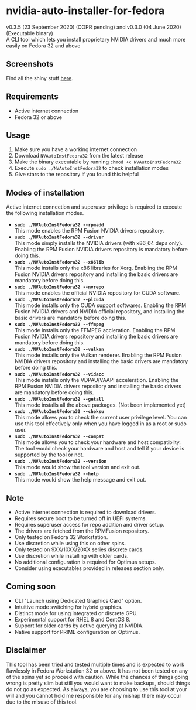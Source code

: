 # nvidia-auto-installer-for-fedora
v0.3.5 (23 September 2020) (COPR pending) and v0.3.0 (04 June 2020) (Executable binary)  
A CLI tool which lets you install proprietary NVIDIA drivers and much more easily on Fedora 32 and above

## Screenshots
Find all the shiny stuff [here](SCREENSHOTS.md).

## Requirements
* Active internet connection
* Fedora 32 or above

## Usage
1. Make sure you have a working internet connection
2. Download `NVAutoInstFedora32` from the latest release
3. Make the binary executable by running `chmod +x NVAutoInstFedora32`
3. Execute `sudo ./NVAutoInstFedora32` to check installation modes
4. Give stars to the repository if you found this helpful

## Modes of installation
Active internet connection and superuser privilege is required to execute the following installation modes.
- **`sudo ./NVAutoInstFedora32 --rpmadd`**  
This mode enables the RPM Fusion NVIDIA drivers repository.
- **`sudo ./NVAutoInstFedora32 --driver`**  
This mode simply installs the NVIDIA drivers (with x86_64 deps only). Enabling the RPM Fusion NVIDIA drivers repository is mandatory before doing this.
- **`sudo ./NVAutoInstFedora32 --x86lib`**  
This mode installs only the x86 libraries for Xorg. Enabling the RPM Fusion NVIDIA drivers repository and installing the basic drivers are mandatory before doing this.
- **`sudo ./NVAutoInstFedora32 --nvrepo`**  
This mode enables the official NVIDIA repository for CUDA software.
- **`sudo ./NVAutoInstFedora32 --plcuda`**  
This mode installs only the CUDA support softwares. Enabling the RPM Fusion NVIDIA drivers and NVIDIA official repository, and installing the basic drivers are mandatory before doing this.
- **`sudo ./NVAutoInstFedora32 --ffmpeg`**  
This mode installs only the FFMPEG accleration. Enabling the RPM Fusion NVIDIA drivers repository and installing the basic drivers are mandatory before doing this.
- **`sudo ./NVAutoInstFedora32 --vulkan`**  
This mode installs only the Vulkan renderer. Enabling the RPM Fusion NVIDIA drivers repository and installing the basic drivers are mandatory before doing this.
- **`sudo ./NVAutoInstFedora32 --vidacc`**  
This mode installs only the VDPAU/VAAPI acceleration. Enabling the RPM Fusion NVIDIA drivers repository and installing the basic drivers are mandatory before doing this.
- **`sudo ./NVAutoInstFedora32 --getall`**  
This mode installs all the above packages. (Not been implemented yet)
- **`sudo ./NVAutoInstFedora32 --cheksu`**  
This mode allows you to check the current user privilege level. You can use this tool effectively only when you have logged in as a root or sudo user.
- **`sudo ./NVAutoInstFedora32 --compat`**  
This mode allows you to check your hardware and host compatiblity. The tool would check your hardware and host and tell if your device is supported by the tool or not.
- **`sudo ./NVAutoInstFedora32 --version`**  
This mode would show the tool version and exit out.
- **`sudo ./NVAutoInstFedora32 --help`**  
This mode would show the help message and exit out.

## Note
* Active internet connection is required to download drivers.
* Requires secure boot to be turned off in UEFI systems.
* Requires superuser access for repo addition and driver setup.
* The drivers are fetched from the RPMFusion repository.
* Only tested on Fedora 32 Workstation.
* Use discretion while using this on other spins.
* Only tested on 9XX/10XX/20XX series discrete cards.
* Use discretion while installing with older cards.
* No additional configuration is required for Optimus setups.
* Consider using executables provided in releases section only.

## Coming soon
* CLI "Launch using Dedicated Graphics Card" option.
* Intuitive mode switching for hybrid graphics.
* Distinct mode for using integrated or discrete GPU.
* Experimental support for RHEL 8 and CentOS 8.
* Support for older cards by active querying at NVIDIA.
* Native support for PRIME configuration on Optimus.

## Disclaimer
This tool has been tried and tested multiple times and is expected to work flawlessly in Fedora Workstation 32 or above. It has not been tested on any of the spins yet so proceed with caution. While the chances of things going wrong is pretty slim but still you would want to make backups, should things do not go as expected. As always, you are choosing to use this tool at your will and you cannot hold me responsible for any mishap there may occur due to the misuse of this tool.
